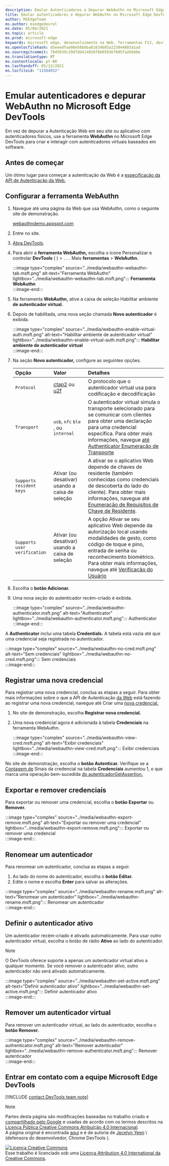```yaml
---
description: Emular Autenticadores e Depurar WebAuthn no Microsoft Edge DevTools.
title: Emular autenticadores e depurar WebAuthn no Microsoft Edge DevTools
author: MSEdgeTeam
ms.author: msedgedevrel
ms.date: 05/04/2021
ms.topic: article
ms.prod: microsoft-edge
keywords: microsoft edge, desenvolvimento na Web, ferramentas F12, devtools
ms.openlocfilehash: d5eeedfaa98e56bbba81634685a223844803a1ad
ms.sourcegitcommit: 7945939c29dfdd414020f8b05936f605fa2b640e
ms.translationtype: MT
ms.contentlocale: pt-BR
ms.lasthandoff: 05/13/2021
ms.locfileid: "11564032"
---
```

# <a name="emulate-authenticators-and-debug-webauthn-in-microsoft-edge-devtools"></a>Emular autenticadores e depurar WebAuthn no Microsoft Edge DevTools  

Em vez de depurar a Autenticação Web em seu site ou aplicativo com autenticadores físicos, use a ferramenta **WebAuthn** no Microsoft Edge DevTools para criar e interagir com autenticadores virtuais baseados em software.  

## <a name="before-you-begin"></a>Antes de começar  

Um ótimo lugar para começar a autenticação da Web é a [especificação da API de Autenticação da Web.][GithubW3cWebauthn]  

## <a name="set-up-the-webauthn-tool"></a>Configurar a ferramenta WebAuthn  

1.  Navegue até uma página da Web que usa WebAuthn, como o seguinte site de demonstração.  
    
    [webauthndemo.appspot.com][AppspotWebauthndemo]  
    
1.  Entre no site.  
1.  [Abra DevTools][DevtoolsGuideChromiumOpen].  
1.  Para abrir a **ferramenta WebAuthn,** escolha o ícone Personalizar e controlar **DevTools** \( \) > `...` Mais **ferramentas**  >  **WebAuthn**.  
    
    :::image type="complex" source="../media/webauthn-webauthn-tab.msft.png" alt-text="Ferramenta WebAuthn" lightbox="../media/webauthn-webauthn-tab.msft.png":::
       **Ferramenta WebAuthn**  
    :::image-end:::  
    
1.  Na ferramenta **WebAuthn,** ative a caixa de seleção Habilitar ambiente **de autenticador virtual.**  
1.  Depois de habilitada, uma nova seção chamada **Novo autenticador** é exibida.  
    
    :::image type="complex" source="../media/webauthn-enable-virtual-auth.msft.png" alt-text="Habilitar ambiente de autenticador virtual" lightbox="../media/webauthn-enable-virtual-auth.msft.png":::
        **Habilitar ambiente de autenticador virtual**  
    :::image-end:::  
    
1.  Na seção **Novo autenticador,** configure as seguintes opções.  
    
    | Opção | Valor | Detalhes |  
    |:--- |:--- |:--- |  
    | `Protocol` | [ctap2][FidoallianceSpecsV20Id20180227ClientToAuthenticatorProtocolHtml] ou [u2f][FidoallianceSpecsU2fV12Ps20170411OverviewHtml] | O protocolo que o autenticador virtual usa para codificação e decodificação |  
    | `Transport` |   `usb`, `nfc` `ble` , ou `internal` | O autenticador virtual simula o transporte selecionado para se comunicar com clientes para obter uma declaração para uma credencial específica.  Para obter mais informações, navegue [até Authenticator Enumeração de Transporte][GithubW3cWebauthnEnumTransport] |  
    |  `Supports resident keys` | Ativar \(ou desativar\) usando a caixa de seleção | A ativar se o aplicativo Web depende de chaves de residente \(também conhecidas como credenciais de descoberta do lado do cliente\).  Para obter mais informações, navegue até [Enumeração de Requisitos de Chave de Residente][GithubW3cWebauthnEnumResidentkeyrequirement]. |  
    | `Supports user verification` | Ativar \(ou desativar\) usando a caixa de seleção | A opção Ativar se seu aplicativo Web depende da autorização local usando modalidades de gesto, como código de toque e pino, entrada de senha ou reconhecimento biométrico.  Para obter mais informações, navegue até [Verificação do Usuário][GithubW3cWebauthnEnumUserverification] |  
    
1.  Escolha o **botão Adicionar.**  
1.  Uma nova seção do autenticador recém-criado é exibida.  
    
    :::image type="complex" source="../media/webauthn-authenticator.msft.png" alt-text="Authenticator" lightbox="../media/webauthn-authenticator.msft.png":::
       Authenticator  
    :::image-end:::  
    
A **Authenticator** inclui uma tabela **Credentials.**  A tabela está vazia até que uma credencial seja registrada no autenticador.  

:::image type="complex" source="../media/webauthn-no-cred.msft.png" alt-text="Sem credenciais" lightbox="../media/webauthn-no-cred.msft.png":::
   Sem credenciais  
:::image-end:::  

## <a name="register-a-new-credential"></a>Registrar uma nova credencial  

Para registrar uma nova credencial, conclua as etapas a seguir.  Para obter mais informações sobre o que a API de Autenticação [da Web][GithubW3cWebauthn] está fazendo ao registrar uma nova credencial, navegue até Criar uma [nova credencial.][GithubW3cWebauthnSctnCreatecredential]  

1.  No site de demonstração, escolha **Registrar nova credencial.**  
1.  Uma nova credencial agora é adicionada à tabela **Credenciais** na ferramenta WebAuthn.  
    
    :::image type="complex" source="../media/webauthn-view-cred.msft.png" alt-text="Exibir credenciais" lightbox="../media/webauthn-view-cred.msft.png":::
       Exibir credenciais  
    :::image-end:::  
    
No site de demonstração, escolha o **botão Autenticar.**  Verifique se a [Contagem de][GithubW3cWebauthnSctnSignCounter] Sinais da credencial na tabela **Credenciais** aumentou 1, o que marca uma operação bem-sucedida [do autenticadorGetAssertion.][GithubW3cWebauthnAuthenticatorgetassertion]  

## <a name="export-and-remove-credentials"></a>Exportar e remover credenciais  

Para exportar ou remover uma credencial, escolha o **botão Exportar** ou **Remover.**  

:::image type="complex" source="../media/webauthn-export-remove.msft.png" alt-text="Exportar ou remover uma credencial" lightbox="../media/webauthn-export-remove.msft.png":::
   Exportar ou remover uma credencial  
:::image-end:::  

## <a name="rename-an-authenticator"></a>Renomear um autenticador  

Para renomear um autenticador, conclua as etapas a seguir.  

1.  Ao lado do nome do autenticador, escolha o **botão Editar.**  
1.  Edite o nome e escolha **Enter** para salvar as alterações.  

:::image type="complex" source="../media/webauthn-rename.msft.png" alt-text="Renomear um autenticador" lightbox="../media/webauthn-rename.msft.png":::
   Renomear um autenticador  
:::image-end:::  

## <a name="set-the-active-authenticator"></a>Definir o autenticador ativo  

Um autenticador recém-criado é ativado automaticamente.  Para usar outro autenticador virtual, escolha o botão de rádio **Ativo** ao lado do autenticador.  

> [!NOTE]
> O DevTools oferece suporte a apenas um autenticador virtual ativo a qualquer momento.  Se você remover o autenticador ativo, outro autenticador não será ativado automaticamente.  

:::image type="complex" source="../media/webauthn-set-active.msft.png" alt-text="Definir autenticador ativo" lightbox="../media/webauthn-set-active.msft.png":::
   Definir autenticador ativo  
:::image-end:::  

## <a name="remove-a-virtual-authenticator"></a>Remover um autenticador virtual  

Para remover um autenticador virtual, ao lado do autenticador, escolha o **botão Remover.**  

:::image type="complex" source="../media/webauthn-remove-authenticator.msft.png" alt-text="Remover autenticador" lightbox="../media/webauthn-remove-authenticator.msft.png":::
   Remover autenticador  
:::image-end:::  

## <a name="getting-in-touch-with-the-microsoft-edge-devtools-team"></a>Entrar em contato com a equipe Microsoft Edge DevTools  

[!INCLUDE [contact DevTools team note](../includes/contact-devtools-team-note.md)]  

<!-- links -->  

[DevtoolsGuideChromiumOpen]: ../open/index.md "Abra Microsoft Edge DevTools | Microsoft Docs"  

[AppspotWebauthndemo]: https://webauthndemo.appspot.com "Demonstração webauthn | Appspot"  

[FidoallianceSpecsV20Id20180227ClientToAuthenticatorProtocolHtml]: https://fidoalliance.org/specs/fido-v2.0-id-20180227/fido-client-to-authenticator-protocol-v2.0-id-20180227.html "Cliente para Authenticator Protocolo (CTAP) | fido alliance"  
[FidoallianceSpecsU2fV12Ps20170411OverviewHtml]: https://fidoalliance.org/specs/fido-u2f-v1.2-ps-20170411/fido-u2f-overview-v1.2-ps-20170411.html "Visão geral do Fator 2nd Universal (U2F) | fido alliance"  

[GithubW3cWebauthn]: https://w3c.github.io/webauthn "Autenticação da Web: uma API para acessar credenciais de chave pública nível 2 | GitHub"  
[GithubW3cWebauthnAuthenticatorgetassertion]: https://w3c.github.io/webauthn#authenticatorgetassertion "A operação authenticatorGetAssertion - Autenticação da Web: uma API para acessar credenciais de chave pública nível 2 | GitHub"  
[GithubW3cWebauthnEnumTransport]: https://w3c.github.io/webauthn#enum-transport "Authenticator Enumeração de Transporte (enumeração AuthenticatorTransport) - Autenticação da Web: uma API para acessar credenciais de chave pública nível 2 | W3C"  
[GithubW3cWebauthnEnumResidentkeyrequirement]: https://w3c.github.io/webauthn#enum-residentKeyRequirement "Enumeração de Requisitos de Chave de Residente (enumeração ResidentKeyRequirement) - Autenticação da Web: uma API para acessar credenciais de chave pública nível 2 | W3C"  
[GithubW3cWebauthnEnumUserverification]: https://w3c.github.io/webauthn#user-verification "Verificação do usuário - Autenticação da Web: uma API para acessar credenciais de chave pública nível 2 | W3C"  
[GithubW3cWebauthnSctnCreatecredential]: https://w3c.github.io/webauthn#sctn-createCredential "Criar uma nova credencial - Método [[Create]]](origin, options, sameOriginWithAncestors) - Autenticação da Web: uma API para acessar credenciais de chave pública nível 2 | GitHub"  
[GithubW3cWebauthnSctnSignCounter]: https://w3c.github.io/webauthn/#sctn-sign-counter "Considerações sobre o contador de assinaturas - Autenticação da Web: uma API para acessar credenciais de chave pública nível 2 | GitHub"  

> [!NOTE]
> Partes desta página são modificações baseadas no trabalho criado e [compartilhado pelo Google][GoogleSitePolicies] e usadas de acordo com os termos descritos na [Licença Pública Creative Commons Atribuição 4.0 Internacional][CCA4IL].  
> A página original é encontrada [aqui](https://developers.google.com/web/tools/chrome-devtools/webauthn/index) e é de autoria de [Jecelyn Yeen][JecelynYeen] \ (defensora do desenvolvedor, Chrome DevTools \).  

[![Licença Creative Commons][CCby4Image]][CCA4IL]  
Esse trabalho é licenciado sob uma [Licença Attribution 4.0 International da Creative Commons][CCA4IL].  

[CCA4IL]: https://creativecommons.org/licenses/by/4.0  
[CCby4Image]: https://i.creativecommons.org/l/by/4.0/88x31.png  
[GoogleSitePolicies]: https://developers.google.com/terms/site-policies  
[JecelynYeen]: https://developers.google.com/web/resources/contributors#jecelyn-yeen  
